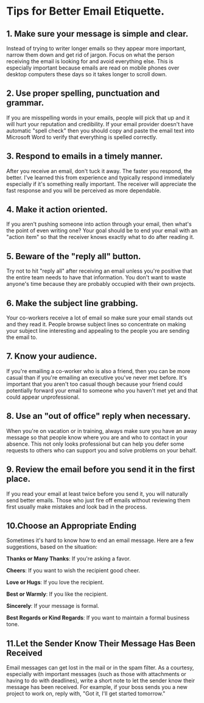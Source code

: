 # Tips for Better Email Etiquette.

## 1. Make sure your message is simple and clear. 
Instead of trying to writer longer emails so they appear more important, 
narrow them down and get rid of jargon. Focus on what the person receiving the email is looking for and avoid everything
else. This is especially important because emails are read on mobile phones over desktop computers these days so it takes
longer to scroll down.

## 2. Use proper spelling, punctuation and grammar.
If you are misspelling words in your emails, people will pick that up and it will hurt your reputation and credibility.
If your email provider doesn't have automatic "spell check" then you should 
copy and paste the email text into Microsoft Word to verify that everything is spelled correctly.

##  3. Respond to emails in a timely manner.
After you receive an email, don't tuck it away. The faster you respond, the better. I've learned this from experience
and typically respond immediately especially if it's something really important. The receiver will appreciate the fast
response and you will be perceived as more dependable.

## 4. Make it action oriented.
If you aren't pushing someone into action through your email, then what's the point of even writing one? Your goal 
should be to end your email with an "action item" so that the receiver knows exactly what to do 
after reading it.

## 5. Beware of the "reply all" button.
Try not to hit "reply all" after receiving an email unless you're positive that the 
entire team needs to have that information. You don't want to waste anyone's time because they are probably occupied with 
their own projects.

## 6. Make the subject line grabbing.
Your co-workers receive a lot of email so make sure your email stands out and they read it.
People browse subject lines so concentrate on making your subject line interesting and appealing to the people you are sending
the email to.

## 7. Know your audience.
If you're emailing a co-worker who is also a friend, then you can be more casual than if you're 
emailing an executive you've never met before. It's important that you aren't too casual though because your friend could
potentially forward your email to someone who you haven't met yet and that could appear unprofessional.

## 8. Use an "out of office" reply when necessary.
When you're on vacation or in training, always make sure you have an away 
message so that people know where you are and who to contact in your absence. This not only looks professional but can help
you defer some requests to others who can support you and solve problems on your behalf.

## 9. Review the email before you send it in the first place.
If you read your email at least twice before you send it, you will
naturally send better emails. Those who just fire off emails without reviewing them first usually make mistakes and look bad in
the process.

## 10.Choose an Appropriate Ending
Sometimes it's hard to know how to end an email message. Here are a few suggestions, based on the situation:

**Thanks or Many Thanks**: If you're asking a favor.

**Cheers**: If you want to wish the recipient good cheer.

**Love or Hugs**: If you love the recipient.

**Best or Warmly**: If you like the recipient.

**Sincerely**: If your message is formal.

**Best Regards or Kind Regards**: If you want to maintain a formal business tone.

## 11.Let the Sender Know Their Message Has Been Received
Email messages can get lost in the mail or in the spam filter. As a courtesy, especially with important messages 
(such as those with attachments or having to do with deadlines), write a short note to let the sender know their
message has been received. For example, if your boss sends you a new project to work on, reply with, "Got it, I'll
get started tomorrow."
